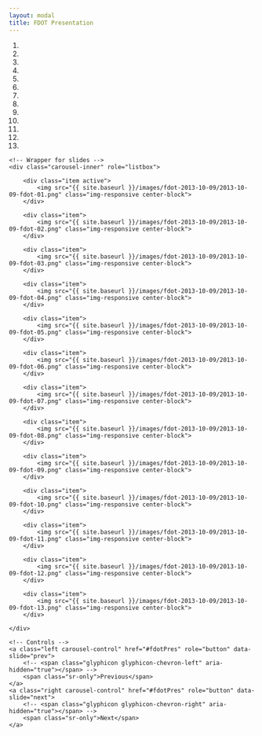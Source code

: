```yaml
---
layout: modal
title: FDOT Presentation
---
```


<div id="fdotPres" class="carousel slide" data-ride="carousel">
	<!-- Indicators -->
	<ol class="carousel-indicators">
		<li data-target="#fdotPres" data-slide-to="0" class="active"></li>
		<li data-target="#fdotPres" data-slide-to="1"></li>
		<li data-target="#fdotPres" data-slide-to="2"></li>
		<li data-target="#fdotPres" data-slide-to="3"></li>
		<li data-target="#fdotPres" data-slide-to="4"></li>
		<li data-target="#fdotPres" data-slide-to="5"></li>
		<li data-target="#fdotPres" data-slide-to="6"></li>
		<li data-target="#fdotPres" data-slide-to="7"></li>
		<li data-target="#fdotPres" data-slide-to="8"></li>
		<li data-target="#fdotPres" data-slide-to="9"></li>
		<li data-target="#fdotPres" data-slide-to="10"></li>
		<li data-target="#fdotPres" data-slide-to="11"></li>
		<li data-target="#fdotPres" data-slide-to="12"></li>
	</ol>

	<!-- Wrapper for slides -->
	<div class="carousel-inner" role="listbox">

		<div class="item active">
			<img src="{{ site.baseurl }}/images/fdot-2013-10-09/2013-10-09-fdot-01.png" class="img-responsive center-block">
		</div>

		<div class="item">
			<img src="{{ site.baseurl }}/images/fdot-2013-10-09/2013-10-09-fdot-02.png" class="img-responsive center-block">
		</div>

		<div class="item">
			<img src="{{ site.baseurl }}/images/fdot-2013-10-09/2013-10-09-fdot-03.png" class="img-responsive center-block">
		</div>

		<div class="item">
			<img src="{{ site.baseurl }}/images/fdot-2013-10-09/2013-10-09-fdot-04.png" class="img-responsive center-block">
		</div>

		<div class="item">
			<img src="{{ site.baseurl }}/images/fdot-2013-10-09/2013-10-09-fdot-05.png" class="img-responsive center-block">
		</div>

		<div class="item">
			<img src="{{ site.baseurl }}/images/fdot-2013-10-09/2013-10-09-fdot-06.png" class="img-responsive center-block">
		</div>

		<div class="item">
			<img src="{{ site.baseurl }}/images/fdot-2013-10-09/2013-10-09-fdot-07.png" class="img-responsive center-block">
		</div>

		<div class="item">
			<img src="{{ site.baseurl }}/images/fdot-2013-10-09/2013-10-09-fdot-08.png" class="img-responsive center-block">
		</div>

		<div class="item">
			<img src="{{ site.baseurl }}/images/fdot-2013-10-09/2013-10-09-fdot-09.png" class="img-responsive center-block">
		</div>

		<div class="item">
			<img src="{{ site.baseurl }}/images/fdot-2013-10-09/2013-10-09-fdot-10.png" class="img-responsive center-block">
		</div>

		<div class="item">
			<img src="{{ site.baseurl }}/images/fdot-2013-10-09/2013-10-09-fdot-11.png" class="img-responsive center-block">
		</div>

		<div class="item">
			<img src="{{ site.baseurl }}/images/fdot-2013-10-09/2013-10-09-fdot-12.png" class="img-responsive center-block">
		</div>

		<div class="item">
			<img src="{{ site.baseurl }}/images/fdot-2013-10-09/2013-10-09-fdot-13.png" class="img-responsive center-block">
		</div>

	</div>

	<!-- Controls -->
	<a class="left carousel-control" href="#fdotPres" role="button" data-slide="prev">
		<!-- <span class="glyphicon glyphicon-chevron-left" aria-hidden="true"></span> -->
		<span class="sr-only">Previous</span>
	</a>
	<a class="right carousel-control" href="#fdotPres" role="button" data-slide="next">
		<!-- <span class="glyphicon glyphicon-chevron-right" aria-hidden="true"></span> -->
		<span class="sr-only">Next</span>
	</a>
</div>